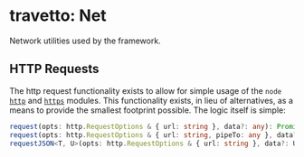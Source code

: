 travetto: Net
===

Network utilities used by the framework. 

## HTTP Requests
The http request functionality exists to allow for simple usage of the `node` [`http`](https://nodejs.org/api/http.html) and [`https`](https://nodejs.org/api/http.html) modules.  This functionality exists, in lieu of alternatives, as a means to provide the smallest footprint  possible.  The logic itself is simple:

```typescript
request(opts: http.RequestOptions & { url: string }, data?: any): Promise<string>;
request(opts: http.RequestOptions & { url: string, pipeTo: any }, data?: any): Promise<http.IncomingMessage>;
requestJSON<T, U>(opts: http.RequestOptions & { url: string }, data?: U): Promise<T>;
```